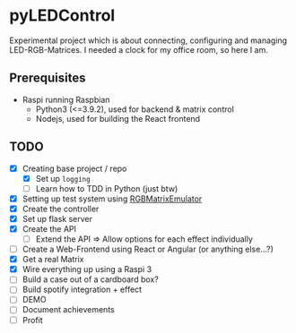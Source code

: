 # pyLEDControl

Experimental project which is about connecting, configuring and managing LED-RGB-Matrices.
I needed a clock for my office room, so here I am.

## Prerequisites
- Raspi running Raspbian
  - Python3 (<=3.9.2), used for backend & matrix control
  - Nodejs, used for building the React frontend 

## TODO

- [x] Creating base project / repo
  - [x] Set up `logging`
  - [ ] Learn how to TDD in Python (just btw)
- [x] Setting up test system using [RGBMatrixEmulator](https://github.com/ty-porter/RGBMatrixEmulator)
- [x] Create the controller
- [x] Set up flask server
- [x] Create the API
  - [ ] Extend the API => Allow options for each effect individually
- [ ] Create a Web-Frontend using React or Angular (or anything else...?)
- [x] Get a real Matrix
- [x] Wire everything up using a Raspi 3
- [ ] Build a case out of a cardboard box?
- [ ] Build spotify integration + effect
- [ ] DEMO 
- [ ] Document achievements
- [ ] Profit
